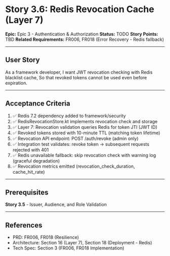 # Story 3.6: Redis Revocation Cache (Layer 7)

**Epic:** Epic 3 - Authentication & Authorization
**Status:** TODO
**Story Points:** TBD
**Related Requirements:** FR006, FR018 (Error Recovery - Redis fallback)

---

## User Story

As a framework developer,
I want JWT revocation checking with Redis blacklist cache,
So that revoked tokens cannot be used even before expiration.

---

## Acceptance Criteria

1. ✅ Redis 7.2 dependency added to framework/security
2. ✅ RedisRevocationStore.kt implements revocation check and storage
3. ✅ Layer 7: Revocation validation queries Redis for token JTI (JWT ID)
4. ✅ Revoked tokens stored with 10-minute TTL (matching token lifetime)
5. ✅ Revocation API endpoint: POST /auth/revoke (admin only)
6. ✅ Integration test validates: revoke token → subsequent requests rejected with 401
7. ✅ Redis unavailable fallback: skip revocation check with warning log (graceful degradation)
8. ✅ Revocation metrics emitted (revocation_check_duration, cache_hit_rate)

---

## Prerequisites

**Story 3.5** - Issuer, Audience, and Role Validation

---

## References

- PRD: FR006, FR018 (Resilience)
- Architecture: Section 16 (Layer 7), Section 18 (Deployment - Redis)
- Tech Spec: Section 3 (FR006, FR018 Implementation)
